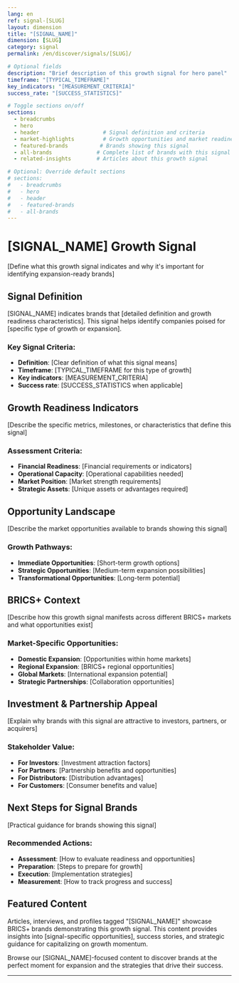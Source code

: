 ```yaml
---
lang: en
ref: signal-[SLUG]
layout: dimension
title: "[SIGNAL_NAME]"
dimension: [SLUG]
category: signal
permalink: /en/discover/signals/[SLUG]/

# Optional fields
description: "Brief description of this growth signal for hero panel"
timeframe: "[TYPICAL_TIMEFRAME]"
key_indicators: "[MEASUREMENT_CRITERIA]"
success_rate: "[SUCCESS_STATISTICS]"

# Toggle sections on/off
sections:
  - breadcrumbs
  - hero
  - header                    # Signal definition and criteria
  - market-highlights         # Growth opportunities and market readiness
  - featured-brands          # Brands showing this signal
  - all-brands              # Complete list of brands with this signal
  - related-insights        # Articles about this growth signal

# Optional: Override default sections
# sections:
#   - breadcrumbs
#   - hero
#   - header
#   - featured-brands
#   - all-brands
---
```


# [SIGNAL_NAME] Growth Signal

[Define what this growth signal indicates and why it's important for identifying expansion-ready brands]

## Signal Definition

[SIGNAL_NAME] indicates brands that [detailed definition and growth readiness characteristics]. This signal helps identify companies poised for [specific type of growth or expansion].

### Key Signal Criteria:
- **Definition**: [Clear definition of what this signal means]
- **Timeframe**: [TYPICAL_TIMEFRAME for this type of growth]
- **Key indicators**: [MEASUREMENT_CRITERIA]
- **Success rate**: [SUCCESS_STATISTICS when applicable]

## Growth Readiness Indicators

[Describe the specific metrics, milestones, or characteristics that define this signal]

### Assessment Criteria:
- **Financial Readiness**: [Financial requirements or indicators]
- **Operational Capacity**: [Operational capabilities needed]
- **Market Position**: [Market strength requirements]
- **Strategic Assets**: [Unique assets or advantages required]

## Opportunity Landscape

[Describe the market opportunities available to brands showing this signal]

### Growth Pathways:
- **Immediate Opportunities**: [Short-term growth options]
- **Strategic Opportunities**: [Medium-term expansion possibilities]  
- **Transformational Opportunities**: [Long-term potential]

## BRICS+ Context

[Describe how this growth signal manifests across different BRICS+ markets and what opportunities exist]

### Market-Specific Opportunities:
- **Domestic Expansion**: [Opportunities within home markets]
- **Regional Expansion**: [BRICS+ regional opportunities]
- **Global Markets**: [International expansion potential]
- **Strategic Partnerships**: [Collaboration opportunities]

## Investment & Partnership Appeal

[Explain why brands with this signal are attractive to investors, partners, or acquirers]

### Stakeholder Value:
- **For Investors**: [Investment attraction factors]
- **For Partners**: [Partnership benefits and opportunities]
- **For Distributors**: [Distribution advantages]
- **For Customers**: [Consumer benefits and value]

## Next Steps for Signal Brands

[Practical guidance for brands showing this signal]

### Recommended Actions:
- **Assessment**: [How to evaluate readiness and opportunities]
- **Preparation**: [Steps to prepare for growth]
- **Execution**: [Implementation strategies]
- **Measurement**: [How to track progress and success]

## Featured Content

Articles, interviews, and profiles tagged "[SIGNAL_NAME]" showcase BRICS+ brands demonstrating this growth signal. This content provides insights into [signal-specific opportunities], success stories, and strategic guidance for capitalizing on growth momentum.

Browse our [SIGNAL_NAME]-focused content to discover brands at the perfect moment for expansion and the strategies that drive their success.

---

<!-- Template Usage Instructions:
1. Replace [PLACEHOLDERS] with actual values
2. Customize sections array to show/hide content blocks
3. Focus on actionable growth strategies and opportunities
4. Include specific metrics and success criteria where possible
5. Emphasize investor and partnership appeal
-->
